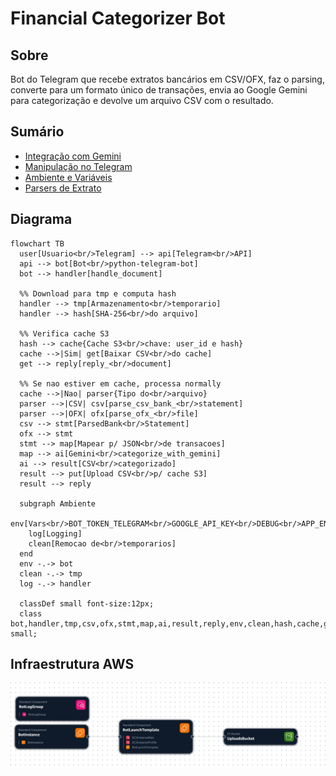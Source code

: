 # Financial Categorizer Bot

## Sobre
Bot do Telegram que recebe extratos bancários em CSV/OFX, faz o parsing, converte para um formato único de transações, envia ao Google Gemini para categorização e devolve um arquivo CSV com o resultado.

## Sumário
- [Integração com Gemini](docs/GEMINI_INTEGRATION.md)
- [Manipulação no Telegram](docs/TELEGRAM_HANDLING.md)
- [Ambiente e Variáveis](docs/ENVIRONMENT.md)
- [Parsers de Extrato](docs/PARSERS.md)

## Diagrama
```mermaid
flowchart TB
  user[Usuario<br/>Telegram] --> api[Telegram<br/>API]
  api --> bot[Bot<br/>python-telegram-bot]
  bot --> handler[handle_document]

  %% Download para tmp e computa hash
  handler --> tmp[Armazenamento<br/>temporario]
  handler --> hash[SHA-256<br/>do arquivo]

  %% Verifica cache S3
  hash --> cache{Cache S3<br/>chave: user_id e hash}
  cache -->|Sim| get[Baixar CSV<br/>do cache]
  get --> reply[reply_<br/>document]

  %% Se nao estiver em cache, processa normally
  cache -->|Nao| parser{Tipo do<br/>arquivo}
  parser -->|CSV| csv[parse_csv_bank_<br/>statement]
  parser -->|OFX| ofx[parse_ofx_<br/>file]
  csv --> stmt[ParsedBank<br/>Statement]
  ofx --> stmt
  stmt --> map[Mapear p/ JSON<br/>de transacoes]
  map --> ai[Gemini<br/>categorize_with_gemini]
  ai --> result[CSV<br/>categorizado]
  result --> put[Upload CSV<br/>p/ cache S3]
  result --> reply

  subgraph Ambiente
    env[Vars<br/>BOT_TOKEN_TELEGRAM<br/>GOOGLE_API_KEY<br/>DEBUG<br/>APP_ENV<br/>S3_BUCKET_UPLOADS]
    log[Logging]
    clean[Remocao de<br/>temporarios]
  end
  env -.-> bot
  clean -.-> tmp
  log -.-> handler

  classDef small font-size:12px;
  class bot,handler,tmp,csv,ofx,stmt,map,ai,result,reply,env,clean,hash,cache,get,put small;
```

## Infraestrutura AWS
![Infraestrutura AWS](docs/assets/aws-infrastructure.png)
